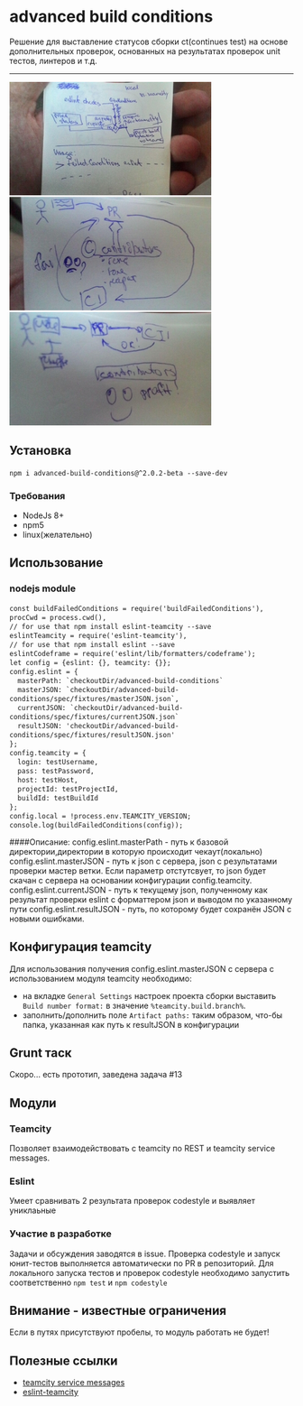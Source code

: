 # advanced build conditions
Решение для выставление статусов сборки ct(continues test) на основе дополнительных
проверок, основанных на результатах проверок unit тестов, линтеров и т.д.

---
[![Flow](./img/flow358.jpg)](./img/flow.jpg)
[![Flow](./img/before358.jpg)](./img/flow.jpg)
[![Flow](./img/after358.jpg)](./img/flow.jpg)
## Установка
`npm i advanced-build-conditions@^2.0.2-beta --save-dev`
### Требования
* NodeJs 8+
* npm5
* linux(желательно)
## Использование
### nodejs module
```
const buildFailedConditions = require('buildFailedConditions'),
procCwd = process.cwd(),
// for use that npm install eslint-teamcity --save
eslintTeamcity = require('eslint-teamcity'),
// for use that npm install eslint --save
eslintCodeframe = require('eslint/lib/formatters/codeframe');
let config = {eslint: {}, teamcity: {}};
config.eslint = {
  masterPath: `checkoutDir/advanced-build-conditions`
  masterJSON: `checkoutDir/advanced-build-conditions/spec/fixtures/masterJSON.json`,
  currentJSON: `checkoutDir/advanced-build-conditions/spec/fixtures/currentJSON.json`
  resultJSON: 'checkoutDir/advanced-build-conditions/spec/fixtures/resultJSON.json'
};
config.teamcity = {
  login: testUsername,
  pass: testPassword,
  host: testHost,
  projectId: testProjectId,
  buildId: testBuildId
};
config.local = !process.env.TEAMCITY_VERSION;
console.log(buildFailedConditions(config));
```
####Описание:
config.eslint.masterPath - путь к базовой директории,директории в которую происходит чекаут(локально)
config.eslint.masterJSON - путь к json с сервера, json с результатами проверки мастер ветки. Если параметр отстутсвует,
то json будет скачан с сервера на основании конфигурации config.teamcity.
config.eslint.currentJSON - путь к текущему json, полученному как результат проверки eslint с форматтером json и выводом
по указанному пути
config.eslint.resultJSON - путь, по которому будет сохранён JSON с новыми ошибками.
## Конфигурация teamcity
Для использования получения config.eslint.masterJSON с сервера с использованием модуля teamcity необходимо:
* на вкладке `General Settings` настроек проекта сборки выставить
 `Build number format:` в значение `%teamcity.build.branch%`.
* заполнить/дополнить поле `Artifact paths:` таким образом, что-бы папка, указанная как путь к resultJSON в конфигурации
## Grunt таск
Скоро... есть прототип, заведена задача #13
## Модули
### Teamcity
Позволяет взаимодействовать с teamcity по REST и teamcity service messages.

### Eslint
Умеет сравнивать 2 результата проверок codestyle и выявляет униклаьные

### Участие в разработке
Задачи и обсуждения заводятся в issue.
Проверка codestyle и запуск юнит-тестов выполняется автоматически
по PR в репозиторий. Для локального запуска тестов и проверок codestyle необходимо запустить
соответственно `npm test` и `npm codestyle`

## Внимание - известные ограничения
Если в путях присутствуют пробелы, то модуль работать не будет!
  
## Полезные ссылки
* [teamcity service messages](https://confluence.jetbrains.com/display/TCD10/Build+Script+Interaction+with+TeamCity#BuildScriptInteractionwithTeamCity-Supportedtestservicemessages)
* [eslint-teamcity](https://www.npmjs.com/package/eslint-teamcity)